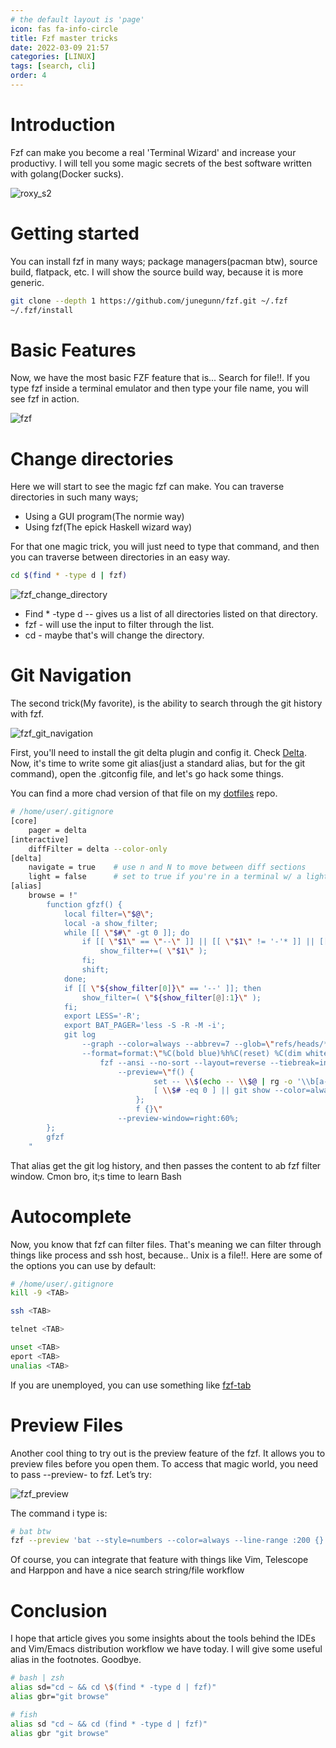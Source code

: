 ```yaml
---
# the default layout is 'page'
icon: fas fa-info-circle
title: Fzf master tricks
date: 2022-03-09 21:57
categories: [LINUX]
tags: [search, cli]
order: 4
---
```


# Introduction


Fzf can make you become a real 'Terminal Wizard' and increase your productivy. I will tell you some magic secrets of the best software written with golang(Docker sucks).

![roxy_s2](/assets/roxy-migurdia-mushoku-tensei.gif)

# Getting started

You can install fzf in many ways; package managers(pacman btw), source build, flatpack, etc. I will show the source build way, because it is more generic.

```bash
git clone --depth 1 https://github.com/junegunn/fzf.git ~/.fzf
~/.fzf/install
```

# Basic Features

Now, we have the most basic FZF feature that is... Search for file!!. If you type fzf inside a terminal emulator and then type your file name, you will see fzf in action.

![fzf](/assets/fzf.gif)

# Change directories

Here we will start to see the magic fzf can make. You can traverse directories in such many ways;

* Using a GUI program(The normie way)
* Using fzf(The epick Haskell wizard way)

For that one magic trick, you will just need to type that command, and then you can traverse between directories in an easy way.
```bash
cd $(find * -type d | fzf)

```
![fzf_change_directory](/assets/fzf_change_directory.gif)

* Find * -type d -- gives us a list of all directories listed on that directory.
* fzf - will use the input to filter through the list.
* cd - maybe that's will change the directory.

# Git Navigation

The second trick(My favorite), is the ability to search through the git history with fzf.

![fzf_git_navigation](/assets/fzf_git_navigation.gif)

First, you'll need to install the git delta plugin and config it. Check [Delta](https://github.com/dandavison/delta). Now, it's time to write some git alias(just a standard alias, but for the git command), open the .gitconfig file, and let's go hack some things.

You can find a more chad version of that file on my [dotfiles](https://github.com/zedbydade/dotfiles) repo.

```bash
# /home/user/.gitignore
[core]
    pager = delta
[interactive]
    diffFilter = delta --color-only
[delta]
    navigate = true    # use n and N to move between diff sections
    light = false      # set to true if you're in a terminal w/ a light background color (e.g. the default macOS terminal)
[alias]
	browse = !"                                                                                                                                                                              \
		function gfzf() {                                                                                                                                                                 \
			local filter=\"$@\";                                                                                                                                                          \
			local -a show_filter;                                                                                                                                                         \
			while [[ \"$#\" -gt 0 ]]; do                                                                                                                                                  \
				if [[ \"$1\" == \"--\" ]] || [[ \"$1\" != '-'* ]] || [[ \"${#show_filter[@]}\" -gt 0 ]]; then                                                                             \
					show_filter+=( \"$1\" );                                                                                                                                              \
				fi;                                                                                                                                                                       \
				shift;                                                                                                                                                                    \
			done;                                                                                                                                                                         \
			if [[ \"${show_filter[0]}\" == '--' ]]; then                                                                                                                                  \
				show_filter=( \"${show_filter[@]:1}\" );                                                                                                                                  \
			fi;                                                                                                                                                                           \
			export LESS='-R';                                                                                                                                                             \
			export BAT_PAGER='less -S -R -M -i';                                                                                                                                          \
			git log                                                                                                                                                                       \
				--graph --color=always --abbrev=7 --glob=\"refs/heads/*\"                                                                                                                 \
				--format=format:\"%C(bold blue)%h%C(reset) %C(dim white)%an%C(reset)%C(bold yellow)%d%C(reset) %C(white)%s%C(reset) %C(bold green)(%ar)%C(reset)\" $filter |              \
					fzf --ansi --no-sort --layout=reverse --tiebreak=index                                                                                                                \
						--preview=\"f() {                                                                                                                                                 \
								set -- \\$(echo -- \\$@ | rg -o '\\b[a-f0-9]{7,}\\b');                                                                                                    \
								[ \\$# -eq 0 ] || git show --color=always --format=fuller \\$1 -- \"${show_filter[@]}\" | delta --line-numbers;                                           \
							};                                                                                                                                                            \
							f {}\"                                                                                                                                                        \
						--preview-window=right:60%;                                                                                                                                       \
		};                                                                                                                                                                                \
		gfzf                                                                                                                                                                              \
	"
```

That alias get the git log history, and then passes the content to ab fzf filter window. Cmon bro, it;s time to learn Bash

# Autocomplete

Now, you know that fzf can filter files. That's meaning we can filter through things like process and ssh host, because.. Unix is a file!!.
Here are some of the options you can use by default:

```bash
# /home/user/.gitignore
kill -9 <TAB>

ssh <TAB>

telnet <TAB>

unset <TAB>
eport <TAB>
unalias <TAB>
```

If you are unemployed, you can use something like [fzf-tab](https://github.com/Aloxaf/fzf-tab)

# Preview Files

Another cool thing to try out is the preview feature of the fzf. It allows you to preview files before you open them. To access that magic world, you need to pass --preview- to fzf. Let’s try:

![fzf_preview](/assets/fzf_preview.gif)

The command i type is:
```bash
# bat btw
fzf --preview 'bat --style=numbers --color=always --line-range :200 {}'
```

Of course, you can integrate that feature with things like Vim, Telescope and Harppon and have a nice search string/file workflow

# Conclusion

I hope that article gives you some insights about the tools behind the IDEs and Vim/Emacs distribution workflow we have today. I will give some useful alias in the footnotes. Goodbye.

```bash
# bash | zsh
alias sd="cd ~ && cd \$(find * -type d | fzf)"
alias gbr="git browse"

# fish
alias sd "cd ~ && cd (find * -type d | fzf)"
alias gbr "git browse"
```









